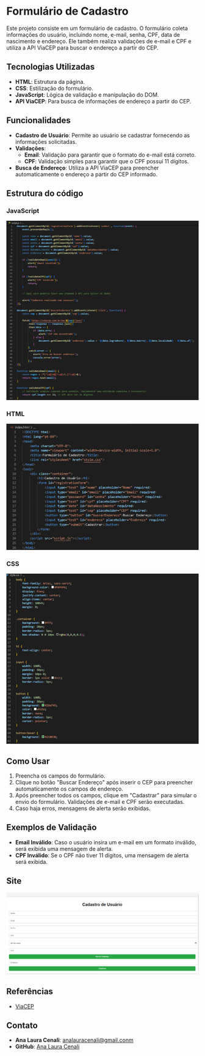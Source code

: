 # Formulário de Cadastro 

Este projeto consiste em um formulário de cadastro. O formulário coleta informações do usuário, incluindo nome, e-mail, senha, CPF, data de nascimento e endereço. Ele também realiza validações de e-mail e CPF e utiliza a API ViaCEP para buscar o endereço a partir do CEP.

## Tecnologias Utilizadas

- **HTML**: Estrutura da página.
- **CSS**: Estilização do formulário.
- **JavaScript**: Lógica de validação e manipulação do DOM.
- **API ViaCEP**: Para busca de informações de endereço a partir do CEP.

## Funcionalidades

- **Cadastro de Usuário**: Permite ao usuário se cadastrar fornecendo as informações solicitadas.
- **Validações**:
  - **Email**: Validação para garantir que o formato do e-mail está correto.
  - **CPF**: Validação simples para garantir que o CPF possui 11 dígitos.
- **Busca de Endereço**: Utiliza a API ViaCEP para preencher automaticamente o endereço a partir do CEP informado.

## Estrutura do código
### JavaScript
![](JS.cad.png)

### HTML
![](HTML.cad.png)

### CSS
![](CSS.cad.png)

## Como Usar

1. Preencha os campos do formulário.
2. Clique no botão "Buscar Endereço" após inserir o CEP para preencher automaticamente os campos de endereço.
3. Após preencher todos os campos, clique em "Cadastrar" para simular o envio do formulário. Validações de e-mail e CPF serão executadas.
4. Caso haja erros, mensagens de alerta serão exibidas.

## Exemplos de Validação

- **Email Inválido**: Caso o usuário insira um e-mail em um formato inválido, será exibida uma mensagem de alerta.
- **CPF Inválido**: Se o CPF não tiver 11 dígitos, uma mensagem de alerta será exibida.

## Site
![](Img.site.png)



## Referências 
* [ViaCEP](https://viacep.com.br/)

## Contato

- **Ana Laura Cenali**: analauracenali@gmail.conm
- **GitHub**: [Ana Laura Cenali](https://github.com/anacenali)




